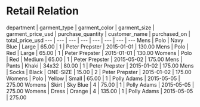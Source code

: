 # Retail Relation

department | garment_type | garment_color | garment_size | garment_price_usd | purchase_quantity | customer_name | purchased_on | total_price_usd
--- | --- | --- | --- | --- | --- | --- | ---
Mens | Polo | Navy Blue | Large | 65.00 | 1 | Peter Prepster | 2015-01-01 | 130.00
Mens | Polo | Red | Large | 65.00 | 1 | Peter Prepster | 2015-01-01 | 130.00
Womens | Polo | Red | Medium | 65.00 | 1 | Peter Prepster | 2015-05-02 | 175.00
Mens | Pants | Khaki | 34x32 | 80.00 | 1 | Peter Prepster | 2015-01-02 | 175.00
Mens | Socks | Black | ONE-SIZE | 15.00 | 2 | Peter Prepster | 2015-01-02 | 175.00
Womens | Polo | Yellow | Small | 65.00 | 1 | Polly Adams | 2015-05-05 | 275.00
Womens | Skirt | Sky Blue | 4 | 75.00 | 1 | Polly Adams | 2015-05-05 | 275.00
Womens | Dress | Orange | 4 | 135.00 | 1 | Polly Adams | 2015-05-05 | 275.00
